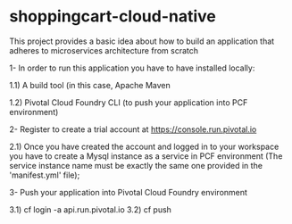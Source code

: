 # shoppingcart-cloud-native
This project provides a basic idea about how to build an application that adheres to microservices architecture from scratch

1- In order to run this application you have to have installed locally:

1.1) A build tool (in this case, Apache Maven

1.2) Pivotal Cloud Foundry CLI (to push your application into PCF environment)

2- Register to create a trial account at https://console.run.pivotal.io 

2.1) Once you have created the account and logged in to your workspace you have to create a Mysql instance as a service in PCF environment (The service instance name must be exactly the same one provided in the 'manifest.yml' file);

3- Push your application into Pivotal Cloud Foundry environment

3.1) cf login -a api.run.pivotal.io
3.2) cf push
